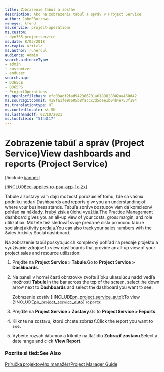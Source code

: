 ```yaml
---
title: Zobrazenie tabúľ a zostáv
description: Ako na zobrazenie tabúľ a správ v Project Service
author: JohnPBurrows
manager: kfend
ms.service: project-operations
ms.custom:
- dyn365-projectservice
ms.date: 8/03/2018
ms.topic: article
ms.author: ruhercul
audience: Admin
search.audienceType:
- admin
- customizer
- enduser
search.app:
- D365CE
- D365PS
- ProjectOperations
ms.openlocfilehash: efc03adf2bad942386731a6189828802aa468d42
ms.sourcegitcommit: 418fa1fe9d605b8faccc2d5dee1b04b4e753f194
ms.translationtype: HT
ms.contentlocale: sk-SK
ms.lasthandoff: 02/10/2021
ms.locfileid: "5144117"
---
```

# <a name="view-dashboards-and-reports-project-service"></a><span data-ttu-id="ded17-103">Zobrazenie tabúľ a správ (Project Service)</span><span class="sxs-lookup"><span data-stu-id="ded17-103">View dashboards and reports (Project Service)</span></span>

[!include [banner](../includes/psa-now-project-operations.md)]

[!INCLUDE[cc-applies-to-psa-app-1x-2x](../includes/cc-applies-to-psa-app-1x-2x.md)]

<span data-ttu-id="ded17-104">Tabule a zostavy vám dajú možnosť porozumieť tomu, kde sa vášmu podniku nedarí.</span><span class="sxs-lookup"><span data-stu-id="ded17-104">Dashboards and reports give you an understanding of where your business stands.</span></span> <span data-ttu-id="ded17-105">Tabuľa správy postupov vám dá komplexný pohľad na náklady, hrubý zisk a úlohu využitia.</span><span class="sxs-lookup"><span data-stu-id="ded17-105">The Practice Management dashboard gives you an all-up view of your costs, gross margin, and role utilization.</span></span> <span data-ttu-id="ded17-106">Môžete tiež sledovať svoje predajné čísla pomocou tabule sociálnej aktivity predaja.</span><span class="sxs-lookup"><span data-stu-id="ded17-106">You can also track your sales numbers with the Sales Activity Social dashboard.</span></span>  
  
 <span data-ttu-id="ded17-107">Na zobrazenie tabúľ poskytujúcich komplexný pohľad na predaje projektu a využívanie zdrojov:</span><span class="sxs-lookup"><span data-stu-id="ded17-107">To view dashboards that provide an all-up view of your project sales and resource utilization:</span></span>  
  
1. <span data-ttu-id="ded17-108">Prejdite na **Project Service > Tabule**.</span><span class="sxs-lookup"><span data-stu-id="ded17-108">Go to **Project Service > Dashboards**.</span></span>  
  
2. <span data-ttu-id="ded17-109">Na paneli v hornej časti obrazovky zvoľte šípku ukazujúcu nadol vedľa možnosti **Tabule**.</span><span class="sxs-lookup"><span data-stu-id="ded17-109">In the bar across the top of the screen, select the down arrow next to **Dashboards** and select the dashboard you want to see.</span></span>  
  
   <span data-ttu-id="ded17-110">Zobrazenie zostáv [!INCLUDE[pn_project_service_auto](../includes/pn-project-service-auto.md)]:</span><span class="sxs-lookup"><span data-stu-id="ded17-110">To view [!INCLUDE[pn_project_service_auto](../includes/pn-project-service-auto.md)] reports:</span></span>  
  
3. <span data-ttu-id="ded17-111">Prejdite na **Project Service > Zostavy**.</span><span class="sxs-lookup"><span data-stu-id="ded17-111">Go to **Project Service > Reports**.</span></span>  
  
4. <span data-ttu-id="ded17-112">Kliknite na zostavu, ktorú chcete zobraziť.</span><span class="sxs-lookup"><span data-stu-id="ded17-112">Click the report you want to see.</span></span>  
  
5. <span data-ttu-id="ded17-113">Vyberte rozsah dátumov a kliknite na tlačidlo **Zobraziť zostavu**.</span><span class="sxs-lookup"><span data-stu-id="ded17-113">Select a date range and click **View Report**.</span></span>  
  
### <a name="see-also"></a><span data-ttu-id="ded17-114">Pozrite si tiež:</span><span class="sxs-lookup"><span data-stu-id="ded17-114">See Also</span></span>  
 [<span data-ttu-id="ded17-115">Príručka projektového manažéra</span><span class="sxs-lookup"><span data-stu-id="ded17-115">Project Manager Guide</span></span>](../psa/project-manager-guide.md)
